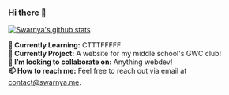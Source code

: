 ### Hi there 👋

<!--
**Swarnya246/swarnya246** is a ✨ _special_ ✨ repository because its `README.md` (this file) appears on your GitHub profile.
- 🤔 I’m looking for help with ...
- 💬 Ask me about ...
- ⚡ Fun fact: I once ate 6.28 slices of pie on pi day.
**😄 Pronouns:** she/her/hers
-->

[![Swarnya's github stats](https://github-readme-stats.vercel.app/api?username=Swarnya246)](https://github.com/anuraghazra/github-readme-stats)

**🌱 Currently Learning:** CTTTFFFFF<br>
**🔭 Currently Project:** A website for my middle school's GWC club!<br>
**👯 I’m looking to collaborate on:** Anything webdev!<br> 
**📫 How to reach me:** Feel free to reach out via email at contact@swarnya.me.<br>
